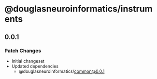 # @douglasneuroinformatics/instruments

## 0.0.1

### Patch Changes

- Initial changeset
- Updated dependencies
  - @douglasneuroinformatics/common@0.0.1
